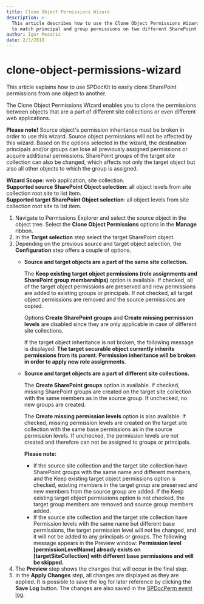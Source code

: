 ```yaml
---
title: Clone Object Permissions Wizard
description: >-
  This article describes how to use the Clone Object Permissions Wizard in order
  to match principal and group permissions on two different SharePoint objects.
author: Igor Mesaric
date: 2/3/2018
---
```


# clone-object-permissions-wizard

This article explains how to use SPDocKit to easily clone SharePoint permissions from one object to another.

The Clone Object Permissions Wizard enables you to clone the permissions between objects that are a part of different site collections or even different web applications.

**Please note!** Source object's permission inheritance must be broken in order to use this wizard. Source object permissions will not be affected by this wizard. Based on the options selected in the wizard, the destination principals and/or groups can lose all previously assigned permissions or acquire additional permissions. SharePoint groups of the target site collection can also be changed, which affects not only the target object but also all other objects to which the group is assigned.

**Wizard Scope**: web application, site collection.  
**Supported source SharePoint Object selection**: all object levels from site collection root site to list item.  
**Supported target SharePoint Object selection**: all object levels from site collection root site to list item.

1. Navigate to Permissions Explorer and select the source object in the object tree. Select the **Clone Object Permissions** options in the **Manage** ribbon.
2. In the **Target selection** step select the target SharePoint object.
3. Depending on the previous source and target object selection, the **Configuration** step offers a couple of options.
   * **Source and target objects are a part of the same site collection.**

     The **Keep existing target object permissions \(role assignments and SharePoint group memberships\)** option is available. If checked, all of the target object permissions are preserved and new permissions are added to existing groups or principals. If not checked, all target object permissions are removed and the source permissions are copied.

     Options **Create SharePoint groups** and **Create missing permission levels** are disabled since they are only applicable in case of different site collections.

     If the target object inheritance is not broken, the following message is displayed: **The target securable object currently inherits permissions from its parent. Permission inheritance will be broken in order to apply new role assignments**.

   * **Source and target objects are a part of different site collections.**

     The **Create SharePoint groups** option is available. If checked, missing SharePoint groups are created on the target site collection with the same members as in the source group. If unchecked, no new groups are created.

     The **Create missing permission levels** option is also available. If checked, missing permission levels are created on the target site collection with the same base permissions as in the source permission levels. If unchecked, the permission levels are not created and therefore can not be assigned to groups or principals.

     **Please note:**

     * If the source site collection and the target site collection have SharePoint groups with the same name and different members, and the Keep existing target object permissions option is checked, existing members in the target group are preserved and new members from the source group are added. If the Keep existing target object permissions option is not checked, the target group members are removed and source group members added.
     * If the source site collection and the target site collection have Permission levels with the same name but different base permissions, the target permission level will not be changed, and it will not be added to any principals or groups. The following message appears in the Preview window: **Permission level \[permissionLevelName\] already exists on \[targetSiteCollection\] with different base permissions and will be skipped.**
4. The **Preview** step shows the changes that will occur in the final step.
5. In the **Apply Changes** step, all changes are displayed as they are applied. It is possible to save the log for later reference by clicking the **Save Log** button. The changes are also saved in the [SPDocPerm event log](clone-object-permissions-wizard.md#internal/permission-management/spdockit-permission-management-event-log).

